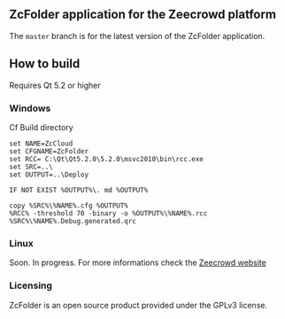 ## ZcFolder application for the Zeecrowd platform

The `master` branch is for the latest version of the ZcFolder application.

## How to build
Requires Qt 5.2 or higher

### Windows

Cf Build directory
```
set NAME=ZcCloud
set CFGNAME=ZcFolder
set RCC= C:\Qt\Qt5.2.0\5.2.0\msvc2010\bin\rcc.exe
set SRC=..\
set OUTPUT=..\Deploy

IF NOT EXIST %OUTPUT%\. md %OUTPUT%

copy %SRC%\%NAME%.cfg %OUTPUT%
%RCC% -threshold 70 -binary -o %OUTPUT%\%NAME%.rcc %SRC%\%NAME%.Debug.generated.qrc
```

### Linux

Soon. In progress.
For more informations check the [Zeecrowd website](http://www.zeecrowd.com/en/page/405/zeecrowd-soon-available-on-linux-android-and-osx-are-next)

### Licensing

ZcFolder is an open source product provided under the GPLv3 license.